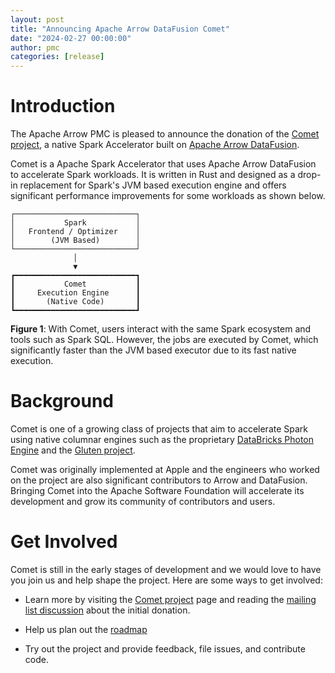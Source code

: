 ```yaml
---
layout: post
title: "Announcing Apache Arrow DataFusion Comet"
date: "2024-02-27 00:00:00"
author: pmc
categories: [release]
---
```

<!--
{% comment %}
Licensed to the Apache Software Foundation (ASF) under one or more
contributor license agreements.  See the NOTICE file distributed with
this work for additional information regarding copyright ownership.
The ASF licenses this file to you under the Apache License, Version 2.0
(the "License"); you may not use this file except in compliance with
the License.  You may obtain a copy of the License at

http://www.apache.org/licenses/LICENSE-2.0

Unless required by applicable law or agreed to in writing, software
distributed under the License is distributed on an "AS IS" BASIS,
WITHOUT WARRANTIES OR CONDITIONS OF ANY KIND, either express or implied.
See the License for the specific language governing permissions and
limitations under the License.
{% endcomment %}
-->

# Introduction
The Apache Arrow PMC is pleased to announce the donation of the [Comet project],
a native Spark Accelerator built on [Apache Arrow DataFusion].

Comet is a Apache Spark Accelerator that uses Apache Arrow DataFusion to
accelerate Spark workloads. It is written in Rust and designed as a drop-in
replacement for Spark's JVM based execution engine and offers significant
performance improvements for some workloads as shown below.

```text
┌───────────────────────────┐
│           Spark           │
│   Frontend / Optimizer    │
│        (JVM Based)        │
└───────────────────────────┘
              │              
              ▼              
┏━━━━━━━━━━━━━━━━━━━━━━━━━━━┓
┃           Comet           ┃
┃     Execution Engine      ┃
┃       (Native Code)       ┃
┗━━━━━━━━━━━━━━━━━━━━━━━━━━━┛
```

**Figure 1**: With Comet, users interact with the same Spark ecosystem and tools
such as Spark SQL. However, the jobs are executed by Comet, which significantly
faster than the JVM based executor due to its fast native execution.

[Rust]: https://www.rust-lang.org/

# Background

Comet is one of a growing class of projects that aim to accelerate Spark using
native columnar engines such as the proprietary [DataBricks Photon Engine] and
the [Gluten project].

Comet was originally implemented at Apple and the engineers who worked on the
project are also significant contributors to Arrow and DataFusion. Bringing 
Comet into the Apache Software Foundation will accelerate its development and 
grow its community of contributors and users.

[Comet project]: https://github.com/apache/arrow-datafusion-comet
[Apache Arrow DataFusion]: https://arrow.apache.org/datafusion
[DataBricks Photon Engine]: https://www.databricks.com/product/photon
[Gluten project]: https://incubator.apache.org/projects/gluten.html

# Get Involved
Comet is still in the early stages of development and we would love to have you
join us and help shape the project. Here are some ways to get involved:

* Learn more by visiting the [Comet project] page and reading the [mailing list
  discussion] about the initial donation.

* Help us plan out the [roadmap]

* Try out the project and provide feedback, file issues, and contribute code.

[mailing list discussion]: https://lists.apache.org/thread/0q1rb11jtpopc7vt1ffdzro0omblsh0s
[roadmap]: https://github.com/apache/arrow-datafusion-comet/issues/19


